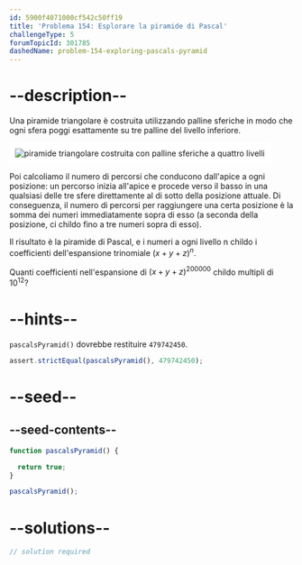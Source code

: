 ```yaml
---
id: 5900f4071000cf542c50ff19
title: 'Problema 154: Esplorare la piramide di Pascal'
challengeType: 5
forumTopicId: 301785
dashedName: problem-154-exploring-pascals-pyramid
---
```


# --description--

Una piramide triangolare è costruita utilizzando palline sferiche in modo che ogni sfera poggi esattamente su tre palline del livello inferiore.

<img class="img-responsive center-block" alt="piramide triangolare costruita con palline sferiche a quattro livelli" src="https://cdn.freecodecamp.org/curriculum/project-euler/exploring-pascals-pyramid.png" style="background-color: white; padding: 10px;" />

Poi calcoliamo il numero di percorsi che conducono dall'apice a ogni posizione: un percorso inizia all'apice e procede verso il basso in una qualsiasi delle tre sfere direttamente al di sotto della posizione attuale. Di conseguenza, il numero di percorsi per raggiungere una certa posizione è la somma dei numeri immediatamente sopra di esso (a seconda della posizione, ci childo fino a tre numeri sopra di esso).

Il risultato è la piramide di Pascal, e i numeri a ogni livello n childo i coefficienti dell'espansione trinomiale ${(x + y + z)}^n$.

Quanti coefficienti nell'espansione di ${(x + y + z)}^{200000}$ childo multipli di ${10}^{12}$?

# --hints--

`pascalsPyramid()` dovrebbe restituire `479742450`.

```js
assert.strictEqual(pascalsPyramid(), 479742450);
```

# --seed--

## --seed-contents--

```js
function pascalsPyramid() {

  return true;
}

pascalsPyramid();
```

# --solutions--

```js
// solution required
```
